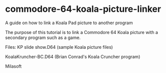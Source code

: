 # commodore-64-koala-picture-linker
A guide on how to link a Koala Pad picture to another program

The purpose of this tutorial is to link a Commodore 64 Koala picture with a secondary program such as a game.

Files:
KP slide show.D64 (sample Koala picture files)

KoalaKruncher-BC.D64 (Brian Conrad's Koala Cruncher program)

Milasoft
